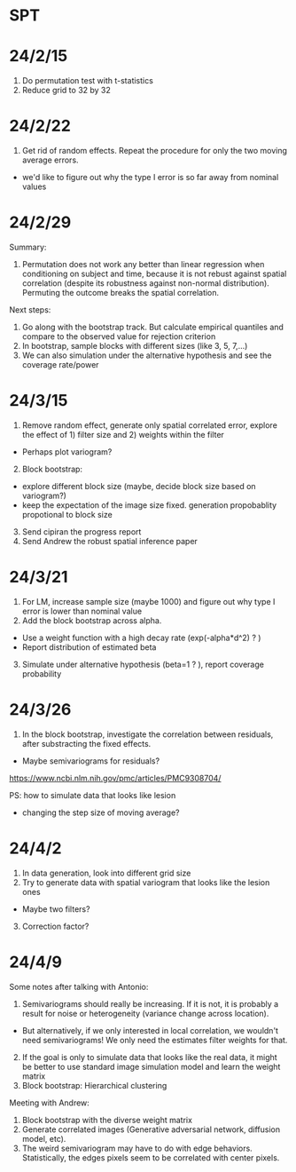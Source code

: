 # SPT

# 24/2/15
1. Do permutation test with t-statistics
2. Reduce grid to 32 by 32

# 24/2/22
1. Get rid of random effects. Repeat the procedure for only the two moving average errors.
- we'd like to figure out why the type I error is so far away from nominal values

# 24/2/29
Summary:
1. Permutation does not work any better than linear regression when conditioning on subject and time, because it is not rebust against spatial correlation (despite its robustness against non-normal distribution). Permuting the outcome breaks the spatial correlation.

Next steps:
1. Go along with the bootstrap track. But calculate empirical quantiles and compare to the observed value for rejection criterion
2. In bootstrap, sample blocks with different sizes (like 3, 5, 7,...)
3. We can also simulation under the alternative hypothesis and see the coverage rate/power

# 24/3/15
1. Remove random effect, generate only spatial correlated error, explore the effect of 1) filter size and 2) weights within the filter
- Perhaps plot variogram? 
2. Block bootstrap:
- explore different block size (maybe, decide block size based on variogram?)
- keep the expectation of the image size fixed. generation propobablity propotional to block size
3. Send cipiran the progress report
4. Send Andrew the robust spatial inference paper

# 24/3/21
1. For LM, increase sample size (maybe 1000) and figure out why type I error is lower than nominal value
2. Add the block bootstrap across alpha. 
- Use a weight function with a high decay rate (exp(-alpha*d^2) ? )
- Report distribution of estimated beta
3. Simulate under alternative hypothesis (beta=1 ? ), report coverage probability

# 24/3/26
1. In the block bootstrap, investigate the correlation between residuals, after substracting the fixed effects.
- Maybe semivariograms for residuals? 

https://www.ncbi.nlm.nih.gov/pmc/articles/PMC9308704/

PS: how to simulate data that looks like lesion
- changing the step size of moving average? 

# 24/4/2
1. In data generation, look into different grid size
2. Try to generate data with spatial variogram that looks like the lesion ones
- Maybe two filters?
3. Correction factor? 

# 24/4/9
Some notes after talking with Antonio: 

1. Semivariograms should really be increasing. If it is not, it is probably a result for noise or heterogeneity (variance change across location).
- But alternatively, if we only interested in local correlation, we wouldn't need semivariograms! We only need the estimates filter weights for that. 
2. If the goal is only to simulate data that looks like the real data, it might be better to use standard image simulation model and learn the weight matrix
2. Block bootstrap: Hierarchical clustering


Meeting with Andrew:

1. Block bootstrap with the diverse weight matrix
2. Generate correlated images (Generative adversarial network, diffusion model, etc). 
3. The weird semivariogram may have to do with edge behaviors. Statistically, the edges pixels seem to be correlated with center pixels. 

